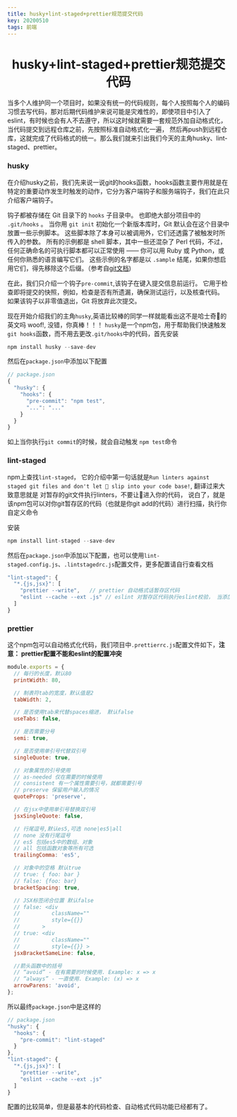 ```yaml
---
title: husky+lint-staged+prettier规范提交代码
key: 20200510
tags: 前端
---
```

<center><h1>husky+lint-staged+prettier规范提交代码</h1></center>

当多个人维护同一个项目时，如果没有统一的代码规则，每个人按照每个人的编码习惯去写代码，那对后期代码维护来说可能是灾难性的，即使项目中引入了eslint，有时候也会有人不去遵守，所以这时候就需要一套规范外加自动格式化，当代码提交到远程仓库之前，先按照标准自动格式化一遍， 然后再push到远程仓库，这就完成了代码格式的统一。那么我们就来引出我们今天的主角husky、lint-staged、prettier。
<!--more-->


### husky

在介绍husky之前，我们先来说一说git的hooks函数，hooks函数主要作用就是在特定的重要动作发生时触发的动作，它分为客户端钩子和服务端钩子，我们在此只介绍客户端钩子。

钩子都被存储在 Git 目录下的 `hooks` 子目录中。 也即绝大部分项目中的 `.git/hooks` 。 当你用 `git init` 初始化一个新版本库时，Git 默认会在这个目录中放置一些示例脚本。 这些脚本除了本身可以被调用外，它们还透露了被触发时所传入的参数。 所有的示例都是 shell 脚本，其中一些还混杂了 Perl 代码，不过，任何正确命名的可执行脚本都可以正常使用 —— 你可以用 Ruby 或 Python，或任何你熟悉的语言编写它们。 这些示例的名字都是以 `.sample` 结尾，如果你想启用它们，得先移除这个后缀。（参考自[git文档](https://git-scm.com/book/zh/v2/自定义-Git-Git-钩子))

在此，我们只介绍一个钩子`pre-commit`,该钩子在键入提交信息前运行。 它用于检查即将提交的快照，例如，检查是否有所遗漏，确保测试运行，以及核查代码。 如果该钩子以非零值退出，Git 将放弃此次提交。



现在开始介绍我们的主角`husky`,英语比较棒的同学一样就能看出这不是哈士奇🐶的英文吗 woof!, 没错，你真棒！！！ `husky`是一个npm包，用于帮助我们快速触发`git hooks`函数，而不用去更改`.git/hooks`中的代码，首先安装

```javascript
npm install husky --save-dev
```

然后在`package.json`中添加以下配置

```javascript
// package.json
{
  "husky": {
    "hooks": {
      "pre-commit": "npm test",
      "...": "..."
    }
  }
}
```

如上当你执行`git commit`的时候，就会自动触发 `npm test`命令



### lint-staged

npm上查找`lint-staged`， 它的介绍中第一句话就是`Run linters against staged git files and don't let 💩 slip into your code base!`, 翻译过来大致意思就是 对暂存的git文件执行linters，不要让💩进入你的代码， 说白了，就是该npm包可以对你git暂存区的代码（也就是你git add的代码）进行扫描，执行你自定义命令

安装

```javascript
npm install lint-staged --save-dev
```

然后在`package.json`中添加以下配置，也可以使用`lint-staged.config.js`、`.lintstagedrc.js`配置文件，更多配置请自行查看文档

```javascript
"lint-staged": {
  "*.{js,jsx}": [
    "prettier --write",   // prettier 自动格式话暂存区代码
    "eslint --cache --ext .js" // eslint 对暂存区代码执行eslint校验， 当添加--cache时，执行命令会生成一个 .eslintcache， 记得把它添加到.gitignore中去
  ]
}
```



### prettier

这个npm包可以自动格式化代码，我们项目中`.prettierrc.js`配置文件如下，**注意： prettier配置不能和eslint的配置冲突**

```javascript
module.exports = {
  // 每行的长度，默认80
  printWidth: 80,

  // 制表符tab的宽度，默认值是2
  tabWidth: 2,

  // 是否使用tab来代替spaces缩进， 默认false
  useTabs: false,

  // 是否需要分号
  semi: true,

  // 是否使用单引号代替双引号
  singleQuote: true,

  // 对象属性的引号使用
  // as-needed 仅在需要的时候使用
  // consistent 有一个属性需要引号，就都需要引号
  // preserve 保留用户输入的情况
  quoteProps: 'preserve',

  // 在jsx中使用单引号替换双引号
  jsxSingleQuote: false,

  // 行尾逗号,默认es5,可选 none|es5|all
  // none 没有行尾逗号
  // es5 包括es5中的数组、对象
  // all 包括函数对象等所有可选
  trailingComma: 'es5',

  // 对象中的空格 默认true
  // true: { foo: bar }
  // false: {foo: bar}
  bracketSpacing: true,

  // JSX标签闭合位置 默认false
  // false: <div
  //          className=""
  //          style={{}}
  //       >
  // true: <div
  //          className=""
  //          style={{}} >
  jsxBracketSameLine: false,

  //箭头函数中的括号
  // “avoid” - 在有需要的时候使用. Example: x => x
  // “always” - 一直使用. Example: (x) => x
  arrowParens: 'avoid',
};

```



所以最终`package.json`中是这样的

```javascript
// package.json
"husky": {
  "hooks": {
    "pre-commit": "lint-staged"
  }
},
"lint-staged": {
  "*.{js,jsx}": [
    "prettier --write",
    "eslint --cache --ext .js"
  ]
}
```



配置的比较简单，但是最基本的代码检查、自动格式代码功能已经都有了。